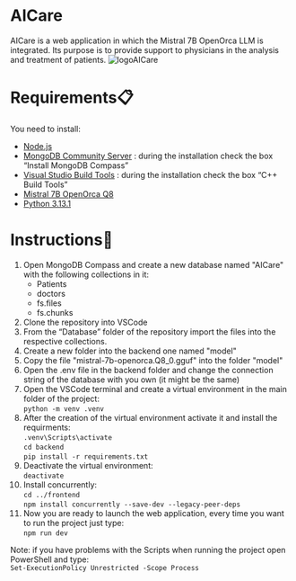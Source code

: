 # AICare
AICare is a web application in which the Mistral 7B OpenOrca LLM is integrated. Its purpose is to provide support to physicians in the analysis and treatment of patients.
![logoAICare](https://github.com/user-attachments/assets/ebe0148a-77d6-4b2e-b228-f33284077e1c)

# Requirements📋
You need to install:
+ [Node.js](https://nodejs.org/en)
+ [MongoDB Community Server](https://www.mongodb.com/try/download/community) : during the installation check the box “Install MongoDB Compass”
+ [Visual Studio Build Tools](https://visualstudio.microsoft.com/it/visual-cpp-build-tools/) : during the installation check the box “C++ Build Tools”
+ [Mistral 7B OpenOrca Q8](https://huggingface.co/TheBloke/Mistral-7B-OpenOrca-GGUF/blob/main/mistral-7b-openorca.Q8_0.gguf)
+ [Python 3.13.1](https://www.python.org/downloads/release/python-3131/)

# Instructions📖
1. Open MongoDB Compass and create a new database named "AICare" with the following collections in it:
   + Patients
   + doctors
   + fs.files
   + fs.chunks
2. Clone the repository into VSCode
3. From the “Database” folder of the repository import the files into the respective collections.
4. Create a new folder into the backend one named "model"
5. Copy the file "mistral-7b-openorca.Q8_0.gguf" into the folder "model"
6. Open the .env file in the backend folder and change the connection string of the database with you own (it might be the same)
7. Open the VSCode terminal and create a virtual environment in the main folder of the project:<br>
   ```python -m venv .venv```
8. After the creation of the virtual environment activate it and install the requirments:<br>
   ```.venv\Scripts\activate```<br>
   ```cd backend```<br>
    ```pip install -r requirements.txt```
9. Deactivate the virtual environment:<br>
   ```deactivate```
10. Install concurrently:<br>
```cd ../frontend```<br>
   ```npm install concurrently --save-dev --legacy-peer-deps```
11. Now you are ready to launch the web application, every time you want to run the project just type:<br>
   ```npm run dev```

Note: if you have problems with the Scripts when running the project open PowerShell and type:<br>
```Set-ExecutionPolicy Unrestricted -Scope Process```
